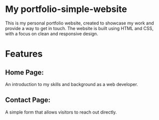 # My portfolio-simple-website
This is my personal portfolio website, created to showcase my work and provide a way to get in touch. The website is built using HTML and CSS, with a focus on clean and responsive design.

# Features

## Home Page: 
An introduction to my skills and background as a web developer.

## Contact Page: 
A simple form that allows visitors to reach out directly.
